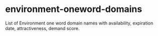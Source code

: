 # environment-oneword-domains
List of Environment one word domain names with availability, expiration date, attractiveness, demand score.
